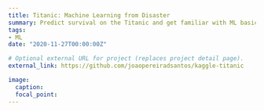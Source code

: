 ```yaml
---
title: Titanic: Machine Learning from Disaster
summary: Predict survival on the Titanic and get familiar with ML basics.
tags:
- ML
date: "2020-11-27T00:00:00Z"

# Optional external URL for project (replaces project detail page).
external_link: https://github.com/joaopereiradsantos/kaggle-titanic

image:
  caption:
  focal_point: 
---
```

